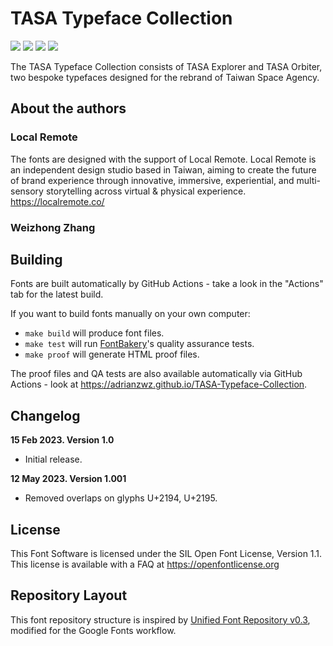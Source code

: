 # TASA Typeface Collection

[![][Fontbakery]](https://adrianzwz.github.io/TASA-Typeface-Collection/fontbakery/fontbakery-report.html)
[![][Universal]](https://adrianzwz.github.io/TASA-Typeface-Collection/fontbakery/fontbakery-report.html)
[![][GF Profile]](https://adrianzwz.github.io/TASA-Typeface-Collection/fontbakery/fontbakery-report.html)
[![][Shaping]](https://adrianzwz.github.io/TASA-Typeface-Collection/fontbakery/fontbakery-report.html)

[Fontbakery]: https://img.shields.io/endpoint?url=https%3A%2F%2Fraw.githubusercontent.com%2Fadrianzwz%2FTASA-Typeface-Collection%2Fgh-pages%2Fbadges%2Foverall.json
[GF Profile]: https://img.shields.io/endpoint?url=https%3A%2F%2Fraw.githubusercontent.com%2Fadrianzwz%2FTASA-Typeface-Collection%2Fgh-pages%2Fbadges%2FGoogleFonts.json
[Outline Correctness]: https://img.shields.io/endpoint?url=https%3A%2F%2Fraw.githubusercontent.com%2Fadrianzwz%2FTASA-Typeface-Collection%2Fgh-pages%2Fbadges%2FOutlineCorrectnessChecks.json
[Shaping]: https://img.shields.io/endpoint?url=https%3A%2F%2Fraw.githubusercontent.com%2Fadrianzwz%2FTASA-Typeface-Collection%2Fgh-pages%2Fbadges%2FShapingChecks.json
[Universal]: https://img.shields.io/endpoint?url=https%3A%2F%2Fraw.githubusercontent.com%2Fadrianzwz%2FTASA-Typeface-Collection%2Fgh-pages%2Fbadges%2FUniversal.json

The TASA Typeface Collection consists of TASA Explorer and TASA Orbiter, two bespoke typefaces designed for the rebrand of Taiwan Space Agency.

<!-- ![Sample Image](documentation/image1.png)
![Sample Image](documentation/image2.png) -->

## About the authors

### Local Remote
The fonts are designed with the support of Local Remote. Local Remote is an independent design studio based in Taiwan, aiming to create the future of brand experience through innovative, immersive, experiential, and multi-sensory storytelling across virtual & physical experience. <https://localremote.co/>

### Weizhong Zhang

## Building

Fonts are built automatically by GitHub Actions - take a look in the "Actions" tab for the latest build.

If you want to build fonts manually on your own computer:

* `make build` will produce font files.
* `make test` will run [FontBakery](https://github.com/googlefonts/fontbakery)'s quality assurance tests.
* `make proof` will generate HTML proof files.

The proof files and QA tests are also available automatically via GitHub Actions - look at https://adrianzwz.github.io/TASA-Typeface-Collection.

## Changelog

**15 Feb 2023. Version 1.0**
- Initial release.

**12 May 2023. Version 1.001**
- Removed overlaps on glyphs U+2194, U+2195.

## License

This Font Software is licensed under the SIL Open Font License, Version 1.1.
This license is available with a FAQ at https://openfontlicense.org

## Repository Layout

This font repository structure is inspired by [Unified Font Repository v0.3](https://github.com/unified-font-repository/Unified-Font-Repository), modified for the Google Fonts workflow.